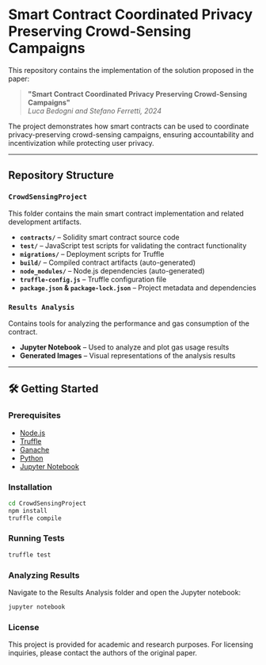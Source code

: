 # Smart Contract Coordinated Privacy Preserving Crowd-Sensing Campaigns

This repository contains the implementation of the solution proposed in the paper:

> **"Smart Contract Coordinated Privacy Preserving Crowd-Sensing Campaigns"**  
> *Luca Bedogni and Stefano Ferretti, 2024*

The project demonstrates how smart contracts can be used to coordinate privacy-preserving crowd-sensing campaigns, ensuring accountability and incentivization while protecting user privacy.

---

## Repository Structure

### `CrowdSensingProject`
This folder contains the main smart contract implementation and related development artifacts.

- **`contracts/`** – Solidity smart contract source code  
- **`test/`** – JavaScript test scripts for validating the contract functionality  
- **`migrations/`** – Deployment scripts for Truffle  
- **`build/`** – Compiled contract artifacts (auto-generated)  
- **`node_modules/`** – Node.js dependencies (auto-generated)  
- **`truffle-config.js`** – Truffle configuration file  
- **`package.json` & `package-lock.json`** – Project metadata and dependencies

### `Results Analysis`
Contains tools for analyzing the performance and gas consumption of the contract.

- **Jupyter Notebook** – Used to analyze and plot gas usage results  
- **Generated Images** – Visual representations of the analysis results

---

## 🛠️ Getting Started

### Prerequisites
- [Node.js](https://nodejs.org/)
- [Truffle](https://trufflesuite.com/)
- [Ganache](https://trufflesuite.com/ganache/)
- [Python](https://www.python.org/)
- [Jupyter Notebook](https://jupyter.org/)

### Installation
```bash
cd CrowdSensingProject
npm install
truffle compile
```

### Running Tests
```bash
truffle test
```

### Analyzing Results
Navigate to the Results Analysis folder and open the Jupyter notebook:
```bash
jupyter notebook
```

### License
This project is provided for academic and research purposes. For licensing inquiries, please contact the authors of the original paper.
